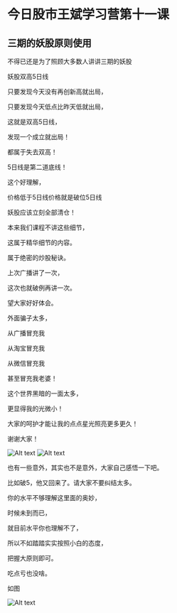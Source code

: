# 今日股市王斌学习营第十一课

## 三期的妖股原则使用

不得已还是为了照顾大多数人讲讲三期的妖股

妖股双高5日线

只要发现今天没有再创新高就出局，

只要发现今天低点比昨天低就出局，

这就是双高5日线，

发现一个成立就出局！

都属于失去双高！

5日线是第二道底线！

这个好理解，

价格低于5日线价格就是破位5日线

妖股应该立刻全部清仓！

本来我们课程不讲这些细节，

这属于精华细节的内容。

属于绝密的炒股秘诀。

上次广播讲了一次，

这次也就破例再讲一次。

望大家好好体会。

外面骗子太多，

从广播冒充我

从淘宝冒充我

从微信冒充我

甚至冒充我老婆！

这个世界黑暗的一面太多，

更显得我的光微小！

大家的呵护才能让我的点点星光照亮更多更久！

谢谢大家！

![Alt text](http://imagev2.xmcdn.com/group52/M09/FF/89/wKgLcF33eiLw9zByAAAac_nVS8g583.png!op_type=0&unlimited=1)
![Alt text](http://imagev2.xmcdn.com/group57/M01/56/6C/wKgLgV33kq7zoqYhAAB8v_QtmEo939.png!op_type=0&unlimited=1)


也有一些意外，其实也不是意外，大家自己感悟一下吧。

比如破5，他又回来了。请大家不要纠结太多。

你的水平不够理解这里面的奥妙，

时候未到而已，

就目前水平你也理解不了，

所以不如踏踏实实按照小白的态度，

把握大原则即可。

吃点亏也没啥。

如图

![Alt text](http://imagev2.xmcdn.com/group62/M08/E7/AF/wKgMcV33lSWBt1SPAAFMxNp6Y5o527.png!op_type=0&unlimited=1)